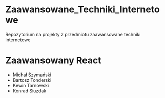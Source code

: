 # Zaawansowane_Techniki_Internetowe
Repozytorium na projekty z przedmiotu zaawansowane techniki internetowe

# Zaawansowany React

- Michał Szymański
- Bartosz Tonderski
- Kewin Tarnowski
- Konrad Siuzdak
